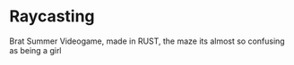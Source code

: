 # Raycasting 
Brat Summer Videogame, made in RUST, the maze its almost so confusing as being a girl
